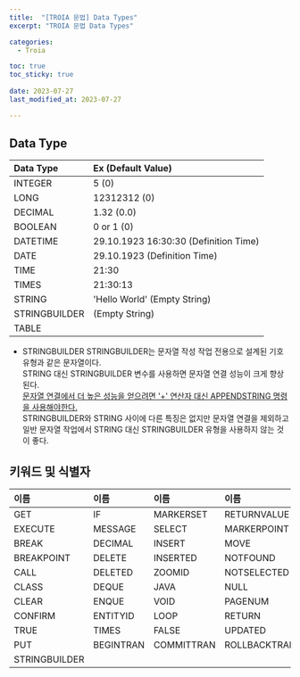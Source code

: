 ```yaml
---
title:  "[TROIA 문법] Data Types" 
excerpt: "TROIA 문법 Data Types"

categories:
  - Troia

toc: true
toc_sticky: true
 
date: 2023-07-27
last_modified_at: 2023-07-27

---
```

## Data Type  

| Data Type     | Ex (Default Value)                    |
|:--------------|:--------------------------------------|
| INTEGER       | 5 (0)                                 |
| LONG          | 12312312 (0)                          |
| DECIMAL       | 1.32 (0.0)                            |
| BOOLEAN       | 0 or 1 (0)                            |
| DATETIME      | 29.10.1923 16:30:30 (Definition Time) |
| DATE          | 29.10.1923 (Definition Time)          |
| TIME          | 21:30                                 |
| TIMES         | 21:30:13                              |
| STRING        | 'Hello World' (Empty String)          |
| STRINGBUILDER | (Empty String)                        |
| TABLE         |                                       |

- STRINGBUILDER
STRINGBUILDER는 문자열 작성 작업 전용으로 설계된 기호 유형과 같은 문자열이다.  
STRING 대신 STRINGBUILDER 변수를 사용하면 문자열 연결 성능이 크게 향상된다.  
<u>문자열 연결에서 더 높은 성능을 얻으려면 '+' 연산자 대신 APPENDSTRING 명령을 사용해야한다.</u>  
STRINGBUILDER와 STRING 사이에 다른 특징은 없지만 문자열 연결을 제외하고  
일반 문자열 작업에서 STRING 대신 STRINGBUILDER 유형을 사용하지 않는 것이 좋다.  

## 키워드 및 식별자

| 이름            | 이름        | 이름         | 이름           | 이름       |
|:--------------|:----------|:-----------|:-------------|:---------|
| GET           | IF        | MARKERSET  | RETURNVALUE  | COPY     |
| EXECUTE       | MESSAGE   | SELECT     | MARKERPOINT  | RETURN   |
| BREAK         | DECIMAL   | INSERT     | MOVE         | SELECTED |
| BREAKPOINT    | DELETE    | INSERTED   | NOTFOUND     | SET      |
| CALL          | DELETED   | ZOOMID     | NOTSELECTED  | SQL      |
| CLASS         | DEQUE     | JAVA       | NULL         | ZOOM     |
| CLEAR         | ENQUE     | VOID       | PAGENUM      | WHILE    |
| CONFIRM       | ENTITYID  | LOOP       | RETURN       | SWITCH   |
| TRUE          | TIMES     | FALSE      | UPDATED      | ZOOMFYI  |
| PUT           | BEGINTRAN | COMMITTRAN | ROLLBACKTRAN | BOOLEAN  |
| STRINGBUILDER |           |            |              |          |

